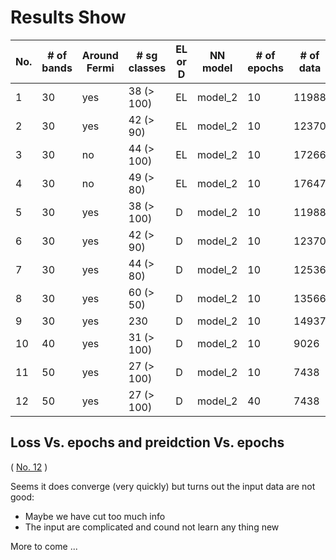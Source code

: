 # Results Show

| No.| # of bands | Around Fermi| # sg classes| EL or D| NN model| # of epochs | # of data | Results|
|----|------------|-------------|-------------|--------|---------|-------------|-----------|--------|
| 1 | 30 | yes | 38 (> 100)| EL | model_2 | 10 | 11988 | 61.8% |
| 2 | 30 | yes | 42 (> 90) | EL | model_2 | 10 | 12370 | 62% |
| 3 | 30 | no | 44 (> 100) | EL | model_2 | 10 | 17266 | 70% |
| 4 | 30 | no| 49 (> 80) | EL | model_2 | 10 |  17647 | 66% |
| 5 | 30 | yes | 38 (> 100) | D | model_2 | 10| 11988 | 73.7% |
| 6 | 30 | yes | 42 (> 90) | D | model_2 | 10 | 12370 | 75.6% |
| 7 | 30 | yes | 44 (> 80) | D | model_2 | 10 | 12536 | 74.4%|
| 8 | 30 | yes | 60 (> 50) | D | model_2 | 10 | 13566 | 72.2%|
|9 | 30 | yes | 230 | D| model_2 | 10 | 14937 | 63.4%|
| 10 | 40 | yes | 31 (> 100) | D | model_2 | 10 | 9026 | 72.3% |
| 11 | 50 | yes | 27 (> 100) | D | model_2 | 10 | 7438 | 76.5% |
| 12 | 50 | yes | 27 (> 100) | D | model_2 | 40 | 7438 | ~78% | 

## Loss Vs. epochs and preidction Vs. epochs
( [No. 12](./hw_input_5_40epochs) )

Seems it does converge (very quickly) but turns out the input data are not good:
 - Maybe we have cut too much info
 - The input are complicated and cound not learn any thing new

More to come ...

